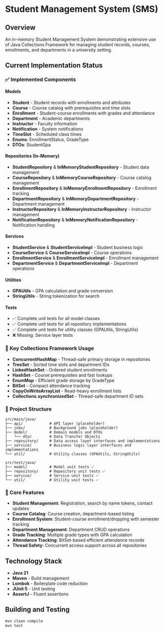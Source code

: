 # Student Management System (SMS)

## Overview

An in-memory Student Management System demonstrating extensive use of Java Collections Framework for managing student records, courses, enrollments, and departments in a university setting.

## Current Implementation Status

### ✅ Implemented Components

#### Models
- **Student** - Student records with enrollments and attributes
- **Course** - Course catalog with prerequisites and time slots
- **Enrollment** - Student-course enrollments with grades and attendance
- **Department** - Academic departments
- **Instructor** - Faculty information
- **Notification** - System notifications
- **TimeSlot** - Scheduled class times
- **Enums**: EnrollmentStatus, GradeType
- **DTOs**: StudentGpa

#### Repositories (In-Memory)
- **StudentRepository** & **InMemoryStudentRepository** - Student data management
- **CourseRepository** & **InMemoryCourseRepository** - Course catalog management
- **EnrollmentRepository** & **InMemoryEnrollmentRepository** - Enrollment tracking
- **DepartmentRepository** & **InMemoryDepartmentRepository** - Department management
- **InstructorRepository** & **InMemoryInstructorRepository** - Instructor management
- **NotificationRepository** & **InMemoryNotificationRepository** - Notification handling

#### Services
- **StudentService** & **StudentServiceImpl** - Student business logic
- **CourseService** & **CourseServiceImpl** - Course operations
- **EnrollmentService** & **EnrollmentServiceImpl** - Enrollment management
- **DepartmentService** & **DepartmentServiceImpl** - Department operations

#### Utilities
- **GPAUtils** - GPA calculation and grade conversion
- **StringUtils** - String tokenization for search

#### Tests
- ✅ Complete unit tests for all model classes
- ✅ Complete unit tests for all repository implementations
- ✅ Complete unit tests for utility classes (GPAUtils, StringUtils)
- ❌ Missing: Service layer tests

### 🔧 Key Collections Framework Usage

- **ConcurrentHashMap** - Thread-safe primary storage in repositories
- **TreeSet** - Sorted time slots and department IDs
- **LinkedHashSet** - Ordered student enrollments
- **HashSet** - Course prerequisites and fast lookups
- **EnumMap** - Efficient grade storage by GradeType
- **BitSet** - Compact attendance tracking
- **CopyOnWriteArrayList** - Read-heavy enrollment lists
- **Collections.synchronizedSet** - Thread-safe department ID sets

### 📁 Project Structure

```
src/main/java/
├── api/            # API layer (placeholder)
├── jobs/           # Background jobs (placeholder)
├── model/          # Domain models and DTOs
│   └── dto/        # Data Transfer Objects
├── repository/     # Data access layer interfaces and implementations
├── service/        # Business logic layer interfaces and implementations
└── util/           # Utility classes (GPAUtils, StringUtils)

src/test/java/
├── model/          # Model unit tests ✅
├── repository/     # Repository unit tests ✅
├── service/        # Service unit tests ✅
└── util/           # Utility unit tests ✅
```

### 🎯 Core Features

- **Student Management**: Registration, search by name tokens, contact updates
- **Course Catalog**: Course creation, department-based listing
- **Enrollment System**: Student-course enrollment/dropping with semester tracking
- **Department Management**: Department CRUD operations
- **Grade Tracking**: Multiple grade types with GPA calculation
- **Attendance Tracking**: BitSet-based efficient attendance records
- **Thread Safety**: Concurrent access support across all repositories

## Technology Stack

- **Java 21**
- **Maven** - Build management
- **Lombok** - Boilerplate code reduction
- **JUnit 5** - Unit testing
- **AssertJ** - Fluent assertions

## Building and Testing

```bash
mvn clean compile
mvn test
```